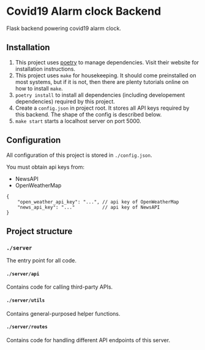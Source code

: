 # Covid19 Alarm clock Backend

Flask backend powering covid19 alarm clock.

## Installation

1. This project uses [poetry](https://python-poetry.org/) to manage dependencies. Visit their website for installation instructions.
2. This project uses `make` for housekeeping. It should come preinstalled on most systems, but if it is not, then there are plenty tutorials online on how to install `make`.
3. `poetry install` to install all dependencies (including developement dependencies) required by this project.
4. Create a `config.json` in project root. It stores all API keys required by this backend. The shape of the config is described below.
5. `make start` starts a localhost server on port 5000.

## Configuration

All configuration of this project is stored in `./config.json`.  

You must obtain api keys from:
- NewsAPI
- OpenWeatherMap 

```json5
{
    "open_weather_api_key": "...", // api key of OpenWeatherMap
    "news_api_key": "..."          // api key of NewsAPI
}
```

## Project structure

### `./server`

The entry point for all code.

#### `./server/api`

Contains code for calling third-party APIs.

#### `./server/utils`

Contains general-purposed helper functions.

#### `./server/routes`

Contains code for handling different API endpoints of this server.
